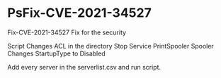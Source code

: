 # PsFix-CVE-2021-34527
Fix-CVE-2021-34527
Fix for the security

Script Changes ACL in the directory
Stop Service PrintSpooler Spooler
Changes StartupType to Disabled

Add every server in the serverlist.csv and run script.
